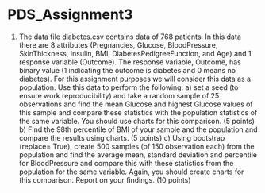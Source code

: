 # PDS_Assignment3

1) The data file diabetes.csv contains data of 768 patients. In this data there are 8 attributes
(Pregnancies, Glucose, BloodPressure, SkinThickness, Insulin, BMI, DiabetesPedigreeFunction, and Age)
and 1 response variable (Outcome). The response variable, Outcome, has binary value (1 indicating the
outcome is diabetes and 0 means no diabetes). For this assignment purposes we will consider this data
as a population. Use this data to perform the following:
a) set a seed (to ensure work reproducibility) and take a random sample of 25 observations and
find the mean Glucose and highest Glucose values of this sample and compare these statistics
with the population statistics of the same variable. You should use charts for this comparison.
(5 points)
b) Find the 98th percentile of BMI of your sample and the population and compare the results
using charts. (5 points)
c) Using bootstrap (replace= True), create 500 samples (of 150 observation each) from the
population and find the average mean, standard deviation and percentile for BloodPressure and
compare this with these statistics from the population for the same variable. Again, you should
create charts for this comparison. Report on your findings. (10 points)
